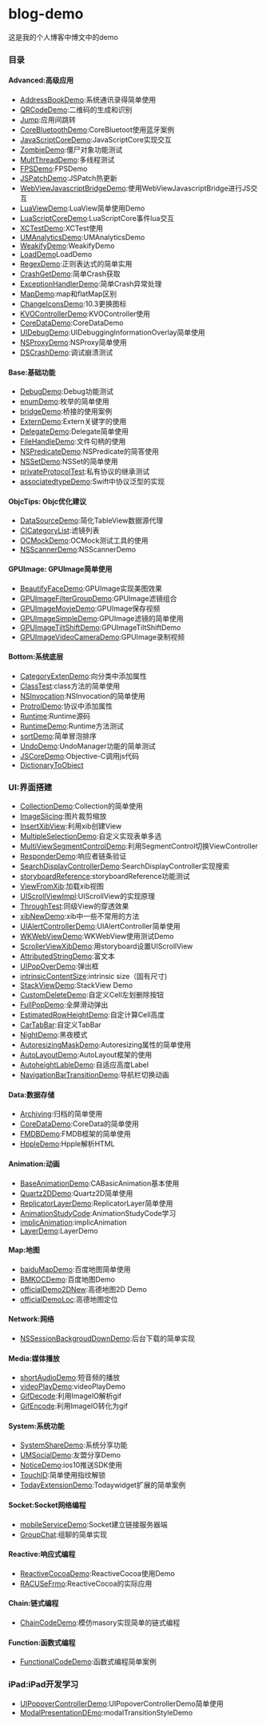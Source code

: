 # blog-demo
这是我的个人博客中博文中的demo

### 目录
#### Advanced:高级应用
* [AddressBookDemo](Advanced/AddressBookDemo):系统通讯录得简单使用
* [QRCodeDemo](Advanced/QRCodeDemo):二维码的生成和识别
* [Jump](Advanced/Jump):应用间跳转
* [CoreBluetoothDemo](Advanced/CoreBluetoothDemo):CoreBluetoot使用蓝牙案例
* [JavaScriptCoreDemo](Advanced/JavaScriptCoreDemo):JavaScriptCore实现交互
* [ZombieDemo](Advanced/ZombieDemo):僵尸对象功能测试
* [MultThreadDemo](Advanced/MultThreadDemo):多线程测试
* [FPSDemo](Advanced/FPSDemo):FPSDemo
* [JSPatchDemo](Advanced/JSPatchDemo):JSPatch热更新
* [WebViewJavascriptBridgeDemo](Advanced/WebViewJavascriptBridgeDemo):使用WebViewJavascriptBridge进行JS交互
* [LuaViewDemo](Advanced/LuaViewDemo):LuaView简单使用Demo
* [LuaScriptCoreDemo](Advanced/LuaScriptCoreDemo):LuaScriptCore事件lua交互
* [XCTestDemo](Advanced/XCTestDemo):XCTest使用
* [UMAnalyticsDemo](Advanced/UMAnalyticsDemo):UMAnalyticsDemo
* [WeakifyDemo](Advanced/WeakifyDemo):WeakifyDemo
* [LoadDemo](Advanced/LoadDemo)LoadDemo
* [RegexDemo](Advanced/RegexDemo):正则表达式的简单实用
* [CrashGetDemo](Advanced/CrashGetDemo):简单Crash获取
* [ExceptionHandlerDemo](Advanced/ExceptionHandlerDemo):简单Crash异常处理
* [MapDemo](Advanced/MapDemo):map和flatMap区别
* [ChangeIconsDemo](Advanced/ChangeIconsDemo):10.3更换图标
* [KVOControllerDemo](Advanced/KVOControllerDemo):KVOController使用
* [CoreDataDemo](Advanced/CoreDataDemo):CoreDataDemo
* [UIDebugDemo](Advanced/UIDebugDemo):UIDebuggingInformationOverlay简单使用
* [NSProxyDemo](Advanced/NSProxyDemo):NSProxy简单使用
* [DSCrashDemo](Advanced/DSCrashDemo):调试崩溃测试

#### Base:基础功能
* [DebugDemo](Base/DebugDemo):Debug功能测试
* [enumDemo](Base/enumDemo):枚举的简单使用
* [bridgeDemo](Base/bridgeDemo):桥接的使用案例
* [ExternDemo](Base/ExternDemo):Extern关键字的使用
* [DelegateDemo](Base/DelegateDemo):Delegate简单使用
* [FileHandleDemo](Base/FileHandleDemo):文件句柄的使用
* [NSPredicateDemo](Base/NSPredicateDemo):NSPredicate的简答使用
* [NSSetDemo](Base/NSSetDemo):NSSet的简单使用
* [privateProtocolTest](Base/privateProtocolTest):私有协议的继承测试
* [associatedtypeDemo](Base/associatedtypeDemo):Swift中协议泛型的实现

#### ObjcTips: Objc优化建议
* [DataSourceDemo](ObjcTips/DataSourceDemo):简化TableView数据源代理
* [CICategoryList](ObjcTips/CICategoryList):滤镜列表
* [OCMockDemo](ObjcTips/OCMockDemo):OCMock测试工具的使用
* [NSScannerDemo](ObjcTips/NSScannerDemo):NSScannerDemo

#### GPUImage: GPUImage简单使用
* [BeautifyFaceDemo](GPUImage/BeautifyFaceDemo):GPUImage实现美图效果
* [GPUImageFilterGroupDemo](GPUImage/GPUImageFilterGroupDemo):GPUImage滤镜组合
* [GPUImageMovieDemo](GPUImage/GPUImageMovieDemo):GPUImage保存视频
* [GPUImageSimpleDemo](GPUImage/GPUImageSimpleDemo):GPUImage滤镜的简单使用
* [GPUImageTiltShiftDemo](GPUImage/GPUImageTiltShiftDemo):GPUImageTiltShiftDemo
* [GPUImageVideoCameraDemo](GPUImage/GPUImageVideoCameraDemo):GPUImage录制视频

#### Bottom:系统底层
* [CategoryExtenDemo](Bottom/CategoryExtenDemo):向分类中添加属性
* [ClassTest](Bottom/ClassTest):class方法的简单使用
* [NSInvocation](Bottom/NSInvocation):NSInvocation的简单使用
* [ProtrolDemo](Bottom/ProtrolDemo):协议中添加属性
* [Runtime](Bottom/Runtime):Runtime源码
* [RuntimeDemo](Bottom/RuntimeDemo):Runtime方法测试
* [sortDemo](Bottom/sortDemo):简单冒泡排序
* [UndoDemo](Bottom/UndoDemo):UndoManager功能的简单测试
* [JSCoreDemo](Bottom/JSCoreDemo):Objective-C调用js代码
* [DictionaryToObject](Bottom/DictionaryToObject)

### UI:界面搭建
* [CollectionDemo](UI/CollectionDemo):Collection的简单使用
* [ImageSlicing](UI/ImageSlicing):图片裁剪缩放
* [InsertXibView](UI/InsertXibView):利用xib创建View
* [MultipleSelectionDemo](UI/MultipleSelectionDemo):自定义实现表单多选
* [MultiViewSegmentControlDemo](UI/MultiViewSegmentControlDemo):利用SegmentControl切换ViewController
* [ResponderDemo](UI/ResponderDemo):响应者链条验证
* [SearchDisplayControllerDemo](UI/SearchDisplayController):SearchDisplayController实现搜索
* [storyboardReference](UI/storyboardReference):storyboardReference功能测试
* [ViewFromXib](UI/ViewFromXib):加载xib视图
* [UIScrollViewImpl](UI/UIScrollViewImpl):UIScrollView的实现原理
* [ThroughTest](UI/ThroughTest):同级View的穿透效果
* [xibNewDemo](UI/xibNewDemo):xib中一些不常用的方法
* [UIAlertControllerDemo](UI/UIAlertControllerDemo):UIAlertController简单使用
* [WKWebViewDemo](UI/WKWebViewDemo):WKWebView使用测试Demo
* [ScrollerViewXibDemo](UI/ScrollerViewXibDemo):用storyboard设置UIScrollView
* [AttributedStringDemo](UI/AttributedStringDemo):富文本
* [UIPopOverDemo](UI/UIPopOverDemo):弹出框
* [intrinsicContentSize](UI/intrinsicContentSize):intrinsic size（固有尺寸)
* [StackViewDemo](UI/StackViewDemo):StackView Demo
* [CustomDeleteDemo](UI/CustomDeleteDemo):自定义Cell左划删除按钮
* [FullPopDemo](UI/FullPopDemo):全屏滑动弹出
* [EstimatedRowHeightDemo](UI/EstimatedRowHeightDemo):自定计算Cell高度
* [CarTabBar](UI/CarTabBar):自定义TabBar
* [NightDemo](UI/NightDemo):黑夜模式
* [AutoresizingMaskDemo](UI/AutoresizingMaskDemo):Autoresizing属性的简单使用
* [AutoLayoutDemo](UI/AutoLayoutDemo):AutoLayout框架的使用
* [AutoheightLableDemo](UI/AutoheightLableDemo):自适应高度Label
* [NavigationBarTransitionDemo](UI/NavigationBarTransitionDemo):导航栏切换动画

#### Data:数据存储
* [Archiving](Data/Archiving):归档的简单使用
* [CoreDataDemo](Data/CoreDataDemo):CoreData的简单使用
* [FMDBDemo](Data/FMDBDemo):FMDB框架的简单使用
* [HppleDemo](Data/HppleDemo):Hpple解析HTML

#### Animation:动画
* [BaseAnimationDemo](Animation/BaseAnimationDemo):CABasicAnimation基本使用
* [Quartz2DDemo](Animation/Quartz2DDemo):Quartz2D简单使用
* [ReplicatorLayerDemo](Animation/ReplicatorLayerDemo):ReplicatorLayer简单使用
* [AnimationStudyCode](Animation/AnimationStudyCode):AnimationStudyCode学习
* [implicAnimation](Animation/implicAnimation):implicAnimation
* [LayerDemo](Animation/LayerDemo):LayerDemo

#### Map:地图
* [baiduMapDemo](Map/baiduMapDemo):百度地图简单使用
* [BMKOCDemo](Map/BMKOCDemo):百度地图Demo
* [officialDemo2DNew](Map/officialDemo2DNew):高德地图2D Demo
* [officialDemoLoc](Map/officialDemoLoc):高德地图定位

#### Network:网络
* [NSSessionBackgroudDownDemo](Network/NSSessionBackgroudDownDemo):后台下载的简单实现


#### Media:媒体播放
* [shortAudioDemo](Media/shortAudioDemo):短音频的播放
* [videoPlayDemo](Media/videoPlayDemo):videoPlayDemo
* [GifDecode](Media/GifDecode):利用ImageIO解析gif
* [GifEncode](Media/GifEncode):利用ImageIO转化为gif

#### System:系统功能
* [SystemShareDemo](System/SystemShareDemo):系统分享功能
* [UMSocialDemo](System/UMSocialDemo):友盟分享Demo
* [NoticeDemo](System/NoticeDemo):ios10推送SDK使用
* [TouchID](System/TouchID):简单使用指纹解锁
* [TodayExtensionDemo](System/TodayExtensionDemo):Todaywidget扩展的简单案例

#### Socket:Socket网络编程
* [mobileServiceDemo](Socket/mobileServiceDemo):Socket建立链接服务器端
* [GroupChat](Socket/GroupChat):组聊的简单实现

#### Reactive:响应式编程
* [ReactiveCocoaDemo](Reactive/ReactiveCocoaDemo):ReactiveCocoa使用Demo
* [RACUSeFrmo](Reactive/RACUSeFrmo):ReactiveCocoa的实际应用

#### Chain:链式编程
* [ChainCodeDemo](Chain/ChainCodeDemo):模仿masory实现简单的链式编程

#### Function:函数式编程
* [FunctionalCodeDemo](Function/FunctionalCodeDemo):函数式编程简单案例

### iPad:iPad开发学习
* [UIPopoverControllerDemo](iPad/UIPopoverControllerDemo):UIPopoverControllerDemo简单使用
* [ModalPresentationDEmo](iPad/ModalPresentationDEmo):modalTransitionStyleDemo
